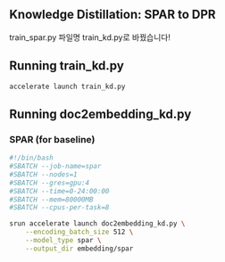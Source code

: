 ## Knowledge Distillation: SPAR to DPR
train_spar.py 파일명 train_kd.py로 바꿨습니다!

## Running train_kd.py
```bash
accelerate launch train_kd.py
```

## Running doc2embedding_kd.py
### SPAR (for baseline)
```bash
#!/bin/bash
#SBATCH --job-name=spar
#SBATCH --nodes=1
#SBATCH --gres=gpu:4
#SBATCH --time=0-24:00:00
#SBATCH --mem=80000MB
#SBATCH --cpus-per-task=8

srun accelerate launch doc2embedding_kd.py \
    --encoding_batch_size 512 \
    --model_type spar \
    --output_dir embedding/spar
```